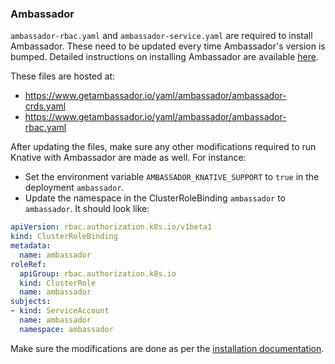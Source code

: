 ### Ambassador

`ambassador-rbac.yaml` and `ambassador-service.yaml` are required to install
Ambassador. These need to be updated every time Ambassador's version is bumped.
Detailed instructions on installing Ambassador are available
[here](https://www.getambassador.io/user-guide/getting-started/).

These files are hosted at:
- https://www.getambassador.io/yaml/ambassador/ambassador-crds.yaml
- https://www.getambassador.io/yaml/ambassador/ambassador-rbac.yaml

After updating the files, make sure any other modifications required to run Knative with Ambassador are made as well.
For instance:
- Set the environment variable `AMBASSADOR_KNATIVE_SUPPORT` to `true` in the deployment `ambassador`.
- Update the namespace in the ClusterRoleBinding `ambassador` to `ambassador`. It should look like:
```yaml
apiVersion: rbac.authorization.k8s.io/v1beta1
kind: ClusterRoleBinding
metadata:
  name: ambassador
roleRef:
  apiGroup: rbac.authorization.k8s.io
  kind: ClusterRole
  name: ambassador
subjects:
- kind: ServiceAccount
  name: ambassador
  namespace: ambassador
```

Make sure the modifications are done as per the [installation documentation](https://knative.dev/docs/install/).
